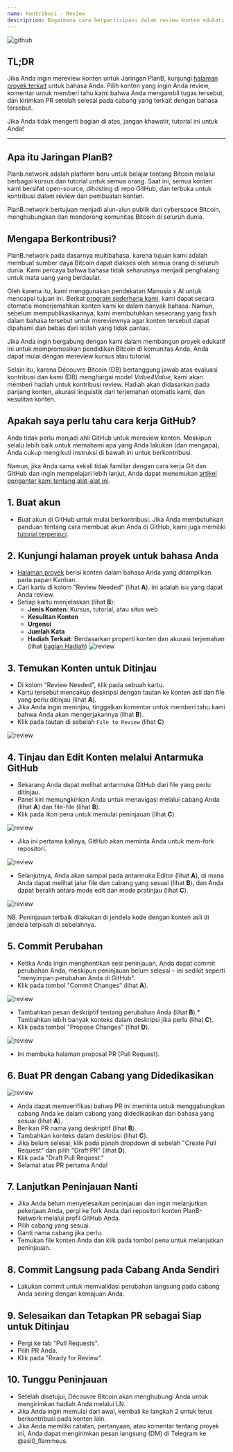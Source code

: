 ```yaml
---
name: Kontribusi - Review
description: Bagaimana cara berpartisipasi dalam review konten edukatif di Jaringan PlanB?
---
```

![github](assets/cover.webp)

## TL;DR
Jika Anda ingin mereview konten untuk Jaringan PlanB, kunjungi [halaman proyek terkait](https://github.com/PlanB-Network/bitcoin-educational-content/projects?query=is%3Aopen) untuk bahasa Anda. Pilih konten yang ingin Anda review, komentar untuk memberi tahu kami bahwa Anda mengambil tugas tersebut, dan kirimkan PR setelah selesai pada cabang yang terkait dengan bahasa tersebut.

Jika Anda tidak mengerti bagian di atas, jangan khawatir, tutorial ini untuk Anda!

---

## Apa itu Jaringan PlanB?

Planb.network adalah platform baru untuk belajar tentang Bitcoin melalui berbagai kursus dan tutorial untuk semua orang. Saat ini, semua konten kami bersifat open-source, dihosting di repo GitHub, dan terbuka untuk kontribusi dalam review dan pembuatan konten.

PlanB.network bertujuan menjadi alun-alun publik dari cyberspace Bitcoin, menghubungkan dan mendorong komunitas Bitcoin di seluruh dunia.

## Mengapa Berkontribusi?

PlanB.network pada dasarnya multibahasa, karena tujuan kami adalah membuat sumber daya Bitcoin dapat diakses oleh semua orang di seluruh dunia. Kami percaya bahwa bahasa tidak seharusnya menjadi penghalang untuk mata uang yang berdaulat.

Oleh karena itu, kami menggunakan pendekatan Manusia x AI untuk mencapai tujuan ini. Berkat [program sederhana kami](https://github.com/Asi0Flammeus/LLM-Translator), kami dapat secara otomatis menerjemahkan konten kami ke dalam banyak bahasa. Namun, sebelum mempublikasikannya, kami membutuhkan seseorang yang fasih dalam bahasa tersebut untuk mereviewnya agar konten tersebut dapat dipahami dan bebas dari istilah yang tidak pantas.

Jika Anda ingin bergabung dengan kami dalam membangun proyek edukatif ini untuk mempromosikan pendidikan Bitcoin di komunitas Anda, Anda dapat mulai dengan mereview kursus atau tutorial.

Selain itu, karena Découvre Bitcoin (DB) bertanggung jawab atas evaluasi kontribusi dan kami (DB) menghargai model *Value4Value*, kami akan memberi hadiah untuk kontribusi review. Hadiah akan didasarkan pada panjang konten, akurasi linguistik dari terjemahan otomatis kami, dan kesulitan konten.

## Apakah saya perlu tahu cara kerja GitHub?

Anda tidak perlu menjadi ahli GitHub untuk mereview konten.
Meskipun selalu lebih baik untuk memahami apa yang Anda lakukan (dan mengapa), Anda cukup mengikuti instruksi di bawah ini untuk berkontribusi.

Namun, jika Anda sama sekali tidak familiar dengan cara kerja Git dan GitHub dan ingin mempelajari lebih lanjut, Anda dapat menemukan [artikel pengantar kami tentang alat-alat ini](https://planb.network/tutorials/others/contribution/basics-of-github-471f7f00-8b5a-4b63-abb1-f1528b032bbb).

## 1. Buat akun
* Buat akun di GitHub untuk mulai berkontribusi. Jika Anda membutuhkan panduan tentang cara membuat akun Anda di GitHub, kami juga memiliki [tutorial terperinci](https://planb.network/tutorials/others/contribution/create-github-account-a75fc39d-f0d0-44dc-9cd5-cd94aee0c07c).
## **2. Kunjungi halaman proyek untuk bahasa Anda**
* [Halaman proyek](https://github.com/PlanB-Network/bitcoin-educational-content/projects?query=is%3Aopen) berisi konten dalam bahasa Anda yang ditampilkan pada papan Kanban.
* Cari kartu di kolom "Review Needed" (lihat **A**). Ini adalah isu yang dapat Anda review.
* Setiap kartu menjelaskan (lihat **B**):
	- **Jenis Konten**: Kursus, tutorial, atau situs web
	- **Kesulitan Konten**
	- **Urgensi**
	- **Jumlah Kata**
	- **Hadiah Terkait**: Berdasarkan properti konten dan akurasi terjemahan (lihat [bagian Hadiah](https://github.com/PlanB-Network/bitcoin-educational-content?tab=readme-ov-file#sat-reward))
![review](assets/1.webp)
## **3. Temukan Konten untuk Ditinjau**
* Di kolom "Review Needed", klik pada sebuah kartu.
* Kartu tersebut mencakup deskripsi dengan tautan ke konten asli dan file yang perlu ditinjau (lihat **A**).
* Jika Anda ingin meninjau, tinggalkan komentar untuk memberi tahu kami bahwa Anda akan mengerjakannya (lihat **B**).
* Klik pada tautan di sebelah `File to Review` (lihat **C**)

![review](assets/2.webp)

## **4. Tinjau dan Edit Konten melalui Antarmuka GitHub**
* Sekarang Anda dapat melihat antarmuka GitHub dari file yang perlu ditinjau.
* Panel kiri memungkinkan Anda untuk menavigasi melalui cabang Anda (lihat **A**) dan file-file (lihat **B**).
* Klik pada ikon pena untuk memulai peninjauan (lihat **C**).

![review](assets/3.webp)

* Jika ini pertama kalinya, GitHub akan meminta Anda untuk mem-fork repositori.

![review](assets/4.webp)

* Selanjutnya, Anda akan sampai pada antarmuka Editor (lihat **A**), di mana Anda dapat melihat jalur file dan cabang yang sesuai (lihat **B**), dan Anda dapat beralih antara mode edit dan mode pratinjau (lihat **C**).

![review](assets/5.webp)

NB. Peninjauan terbaik dilakukan di jendela kode dengan konten asli di jendela terpisah di sebelahnya.

## **5. Commit Perubahan**

* Ketika Anda ingin menghentikan sesi peninjauan, Anda dapat commit perubahan Anda, meskipun peninjauan belum selesai – ini sedikit seperti "menyimpan perubahan Anda di GitHub".
* Klik pada tombol "Commit Changes" (lihat **A**).

![review](assets/6.webp)
* Tambahkan pesan deskriptif tentang perubahan Anda (lihat **B**).* Tambahkan lebih banyak konteks dalam deskripsi jika perlu (lihat **C**).
* Klik pada tombol "Propose Changes" (lihat **D**).

![review](assets/7.webp)

* Ini membuka halaman proposal PR (Pull Request).

## **6. Buat PR dengan Cabang yang Didedikasikan**
![review](assets/8.webp)

* Anda dapat memverifikasi bahwa PR ini meminta untuk menggabungkan cabang Anda ke dalam cabang yang didedikasikan dari bahasa yang sesuai (lihat **A**).
* Berikan PR nama yang deskriptif (lihat **B**).
* Tambahkan konteks dalam deskripsi (lihat **C**).
* Jika belum selesai, klik pada panah dropdown di sebelah "Create Pull Request" dan pilih "Draft PR" (lihat **D**).
* Klik pada "Draft Pull Request."
* Selamat atas PR pertama Anda!

## **7. Lanjutkan Peninjauan Nanti**
* Jika Anda belum menyelesaikan peninjauan dan ingin melanjutkan pekerjaan Anda, pergi ke fork Anda dari repositori konten PlanB-Network melalui profil GitHub Anda.
* Pilih cabang yang sesuai.
* Ganti nama cabang jika perlu.
* Temukan file konten Anda dan klik pada tombol pena untuk melanjutkan peninjauan.

## **8. Commit Langsung pada Cabang Anda Sendiri**
* Lakukan commit untuk memvalidasi perubahan langsung pada cabang Anda seiring dengan kemajuan Anda.

## **9. Selesaikan dan Tetapkan PR sebagai Siap untuk Ditinjau**
* Pergi ke tab "Pull Requests".
* Pilih PR Anda.
* Klik pada "Ready for Review".

## 10. Tunggu Peninjauan
* Setelah disetujui, Découvre Bitcoin akan menghubungi Anda untuk mengirimkan hadiah Anda melalui LN.
* Jika Anda ingin memulai dari awal, kembali ke langkah 2 untuk terus berkontribusi pada konten lain.
* Jika Anda memiliki catatan, pertanyaan, atau komentar tentang proyek ini, Anda dapat mengirimkan pesan langsung (DM) di Telegram ke @asi0_flammeus.
